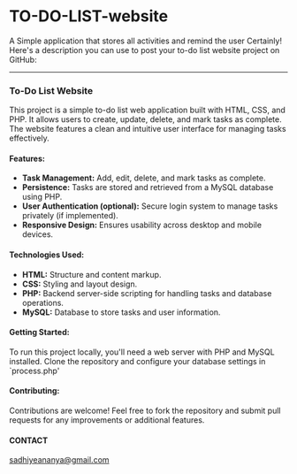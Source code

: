 # TO-DO-LIST-website
A Simple application that stores all activities and remind the user 
Certainly! Here's a description you can use to post your to-do list website project on GitHub:

---

### To-Do List Website

This project is a simple to-do list web application built with HTML, CSS, and PHP. It allows users to create, update, delete, and mark tasks as complete. The website features a clean and intuitive user interface for managing tasks effectively.

#### Features:
- **Task Management:** Add, edit, delete, and mark tasks as complete.
- **Persistence:** Tasks are stored and retrieved from a MySQL database using PHP.
- **User Authentication (optional):** Secure login system to manage tasks privately (if implemented).
- **Responsive Design:** Ensures usability across desktop and mobile devices.

#### Technologies Used:
- **HTML:** Structure and content markup.
- **CSS:** Styling and layout design.
- **PHP:** Backend server-side scripting for handling tasks and database operations.
- **MySQL:** Database to store tasks and user information.


#### Getting Started:
To run this project locally, you'll need a web server with PHP and MySQL installed. Clone the repository and configure your database settings in `process.php'
#### Contributing:
Contributions are welcome! Feel free to fork the repository and submit pull requests for any improvements or additional features.

#### CONTACT
sadhiyeananya@gmail.com
